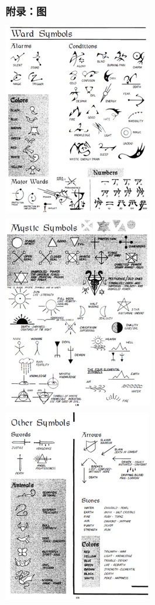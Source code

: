 # 附录：图

![image-20240708100837452](./assets/image-20240708100837452.webp)

![image-20240708100857570](./assets/image-20240708100857570.webp)

![image-20240708100912916](./assets/image-20240708100912916.webp)